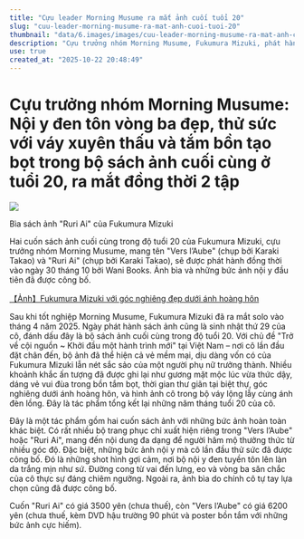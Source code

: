 ```yaml
---
title: "Cựu leader Morning Musume ra mắt ảnh cuối tuổi 20"
slug: "cuu-leader-morning-musume-ra-mat-anh-cuoi-tuoi-20"
thumbnail: "data/6.images/images/cuu-leader-morning-musume-ra-mat-anh-cuoi-tuoi-20.webp"
description: "Cựu trưởng nhóm Morning Musume, Fukumura Mizuki, phát hành hai cuốn sách ảnh cuối cùng trong độ tuổi 20 vào sinh nhật thứ 29, với nhiều bộ ảnh gợi cảm và bối cảnh Việt Nam."
use: true
created_at: "2025-10-22 20:48:49"
---
```


# Cựu trưởng nhóm Morning Musume: Nội y đen tôn vòng ba đẹp, thử sức với váy xuyên thấu và tắm bồn tạo bọt trong bộ sách ảnh cuối cùng ở tuổi 20, ra mắt đồng thời 2 tập

![](/images/20251021-11686594-maidonans-000-1-view.webp)

Bìa sách ảnh "Ruri Ai" của Fukumura Mizuki

Hai cuốn sách ảnh cuối cùng trong độ tuổi 20 của Fukumura Mizuki, cựu trưởng nhóm Morning Musume, mang tên "Vers l’Aube" (chụp bởi Karaki Takao) và "Ruri Ai" (chụp bởi Karaki Takao), sẽ được phát hành đồng thời vào ngày 30 tháng 10 bởi Wani Books. Ảnh bìa và những bức ảnh nội y đầu tiên đã được công bố.

[【Ảnh】Fukumura Mizuki với góc nghiêng đẹp dưới ánh hoàng hôn](https://maidonanews.jp/article/16071808?p=30077673&ro=16071808&ri=0)

Sau khi tốt nghiệp Morning Musume, Fukumura Mizuki đã ra mắt solo vào tháng 4 năm 2025. Ngày phát hành sách ảnh cũng là sinh nhật thứ 29 của cô, đánh dấu đây là bộ sách ảnh cuối cùng trong độ tuổi 20. Với chủ đề "Trở về cội nguồn ~ Khởi đầu một hành trình mới" tại Việt Nam – nơi cô lần đầu đặt chân đến, bộ ảnh đã thể hiện cả vẻ mềm mại, dịu dàng vốn có của Fukumura Mizuki lẫn nét sắc sảo của một người phụ nữ trưởng thành. Nhiều khoảnh khắc ấn tượng đã được ghi lại như gương mặt mộc lúc vừa thức dậy, dáng vẻ vui đùa trong bồn tắm bọt, thời gian thư giãn tại biệt thự, góc nghiêng dưới ánh hoàng hôn, và hình ảnh cô trong bộ váy lộng lẫy cùng ánh đèn lồng. Đây là tác phẩm tổng kết lại những năm tháng tuổi 20 của cô.

Đây là một tác phẩm gồm hai cuốn sách ảnh với những bức ảnh hoàn toàn khác biệt. Có rất nhiều bộ trang phục chỉ xuất hiện riêng trong "Vers l’Aube" hoặc "Ruri Ai", mang đến nội dung đa dạng để người hâm mộ thưởng thức từ nhiều góc độ. Đặc biệt, những bức ảnh nội y mà cô lần đầu thử sức đã được công bố. Đó là những shot hình gợi cảm, nơi bộ nội y đen tuyền tôn lên làn da trắng mịn như sứ. Đường cong từ vai đến lưng, eo và vòng ba săn chắc của cô thực sự đáng chiêm ngưỡng. Ngoài ra, ảnh bìa do chính cô tự tay lựa chọn cũng đã được công bố.

Cuốn "Ruri Ai" có giá 3500 yên (chưa thuế), còn "Vers l’Aube" có giá 6200 yên (chưa thuế, kèm DVD hậu trường 90 phút và poster bồn tắm với những bức ảnh cực hiếm).